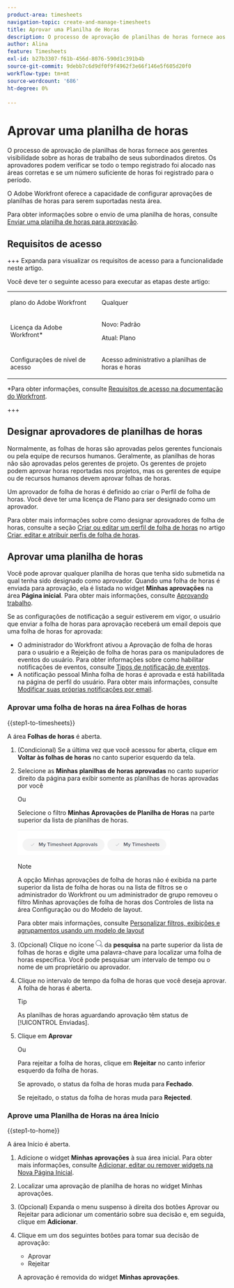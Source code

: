 ```yaml
---
product-area: timesheets
navigation-topic: create-and-manage-timesheets
title: Aprovar uma Planilha de Horas
description: O processo de aprovação de planilhas de horas fornece aos gerentes visibilidade sobre as horas de trabalho de seus subordinados diretos. Os aprovadores podem verificar se todo o tempo registrado foi alocado nas áreas corretas e se um número suficiente de horas foi registrado para o período.
author: Alina
feature: Timesheets
exl-id: b27b3307-f61b-456d-8076-590d1c391b4b
source-git-commit: 9debb7c6d9df0f9f4962f3e66f146e5f605d20f0
workflow-type: tm+mt
source-wordcount: '686'
ht-degree: 0%

---
```


# Aprovar uma planilha de horas

<!--Audited: 8/2024-->

O processo de aprovação de planilhas de horas fornece aos gerentes visibilidade sobre as horas de trabalho de seus subordinados diretos. Os aprovadores podem verificar se todo o tempo registrado foi alocado nas áreas corretas e se um número suficiente de horas foi registrado para o período.

O Adobe Workfront oferece a capacidade de configurar aprovações de planilhas de horas para serem suportadas nesta área.

Para obter informações sobre o envio de uma planilha de horas, consulte [Enviar uma planilha de horas para aprovação](../../timesheets/create-and-manage-timesheets/submit-timesheet-for-approval.md).

## Requisitos de acesso

+++ Expanda para visualizar os requisitos de acesso para a funcionalidade neste artigo.

Você deve ter o seguinte acesso para executar as etapas deste artigo:

<table style="table-layout:auto"> 
 <col> 
 </col> 
 <col> 
 </col> 
 <tbody> 
  <tr> 
   <td role="rowheader"><p>plano do Adobe Workfront</p></td> 
   <td> <p>Qualquer</p> </td> 
  </tr> 
  <tr> 
   <td role="rowheader"><p>Licença da Adobe Workfront*</p></td> 
   <td> <p>Novo: Padrão</p>
   <p>Atual: Plano </p> 
   <tr> 
   <td role="rowheader">Configurações de nível de acesso</td> 
   <td> <p>Acesso administrativo a planilhas de horas e horas </p> </td> 
  </tr>

</td> 
  </tr> 
 </tbody> 
</table>

*Para obter informações, consulte [Requisitos de acesso na documentação do Workfront](/help/quicksilver/administration-and-setup/add-users/access-levels-and-object-permissions/access-level-requirements-in-documentation.md).

+++

## Designar aprovadores de planilhas de horas

Normalmente, as folhas de horas são aprovadas pelos gerentes funcionais ou pela equipe de recursos humanos. Geralmente, as planilhas de horas não são aprovadas pelos gerentes de projeto. Os gerentes de projeto podem aprovar horas reportadas nos projetos, mas os gerentes de equipe ou de recursos humanos devem aprovar folhas de horas.

Um aprovador de folha de horas é definido ao criar o Perfil de folha de horas. Você deve ter uma licença de Plano para ser designado como um aprovador.

Para obter mais informações sobre como designar aprovadores de folha de horas, consulte a seção [Criar ou editar um perfil de folha de horas](../../timesheets/create-and-manage-timesheets/create-timesheet-profiles.md#create) no artigo [Criar, editar e atribuir perfis de folha de horas](../../timesheets/create-and-manage-timesheets/create-timesheet-profiles.md).

## Aprovar uma planilha de horas

Você pode aprovar qualquer planilha de horas que tenha sido submetida na qual tenha sido designado como aprovador. Quando uma folha de horas é enviada para aprovação, ela é listada no widget **Minhas aprovações** na área **Página inicial**. Para obter mais informações, consulte [Aprovando trabalho](../../review-and-approve-work/manage-approvals/approving-work.md).

Se as configurações de notificação a seguir estiverem em vigor, o usuário que enviar a folha de horas para aprovação receberá um email depois que uma folha de horas for aprovada:

* O administrador do Workfront ativou a Aprovação de folha de horas para o usuário e a Rejeição de folha de horas para os manipuladores de eventos do usuário. Para obter informações sobre como habilitar notificações de eventos, consulte [Tipos de notificação de eventos](../../administration-and-setup/manage-workfront/emails/event-notifications-available-in-wf.md).
* A notificação pessoal Minha folha de horas é aprovada e está habilitada na página de perfil do usuário. Para obter mais informações, consulte [Modificar suas próprias notificações por email](/help/quicksilver/workfront-basics/using-notifications/activate-or-deactivate-your-own-event-notifications.md).

### Aprovar uma folha de horas na área Folhas de horas

{{step1-to-timesheets}}

A área **Folhas de horas** é aberta.

1. (Condicional) Se a última vez que você acessou for aberta, clique em **Voltar às folhas de horas** no canto superior esquerdo da tela.

1. Selecione as **Minhas planilhas de horas aprovadas** no canto superior direito da página para exibir somente as planilhas de horas aprovadas por você

   Ou

   Selecione o filtro **Minhas Aprovações de Planilha de Horas** na parte superior da lista de planilhas de horas.

   ![](assets/my-timesheet-approvals-my-timesheets-pills-on-timesheets-list-nwe-350x58.png)

   >[!NOTE]
   >
   >A opção Minhas aprovações de folha de horas não é exibida na parte superior da lista de folha de horas ou na lista de filtros se o administrador do Workfront ou um administrador de grupo removeu o filtro Minhas aprovações de folha de horas dos Controles de lista na área Configuração ou do Modelo de layout.
   >
   >Para obter mais informações, consulte [Personalizar filtros, exibições e agrupamentos usando um modelo de layout](../../administration-and-setup/customize-workfront/use-layout-templates/customize-fvg-list-controls-layout-template.md)
   >   
   >

1. (Opcional) Clique no ícone ![](assets/search-icon.png) da **pesquisa** na parte superior da lista de folhas de horas e digite uma palavra-chave para localizar uma folha de horas específica. Você pode pesquisar um intervalo de tempo ou o nome de um proprietário ou aprovador.
1. Clique no intervalo de tempo da folha de horas que você deseja aprovar. A folha de horas é aberta.

   >[!TIP]
   >
   >As planilhas de horas aguardando aprovação têm status de [!UICONTROL Enviadas].


1. Clique em **Aprovar**

   Ou

   Para rejeitar a folha de horas, clique em **Rejeitar** no canto inferior esquerdo da folha de horas.

   Se aprovado, o status da folha de horas muda para **Fechado**.

   Se rejeitado, o status da folha de horas muda para **Rejected**.

### Aprove uma Planilha de Horas na área Início

{{step1-to-home}}

A área Início é aberta.

1. Adicione o widget **Minhas aprovações** à sua área inicial. Para obter mais informações, consulte [Adicionar, editar ou remover widgets na Nova Página Inicial](/help/quicksilver/workfront-basics/using-home/new-home/add-edit-remove-widgets-in-new-home.md).
1. Localizar uma aprovação de planilha de horas no widget Minhas aprovações.
1. (Opcional) Expanda o menu suspenso à direita dos botões Aprovar ou Rejeitar para adicionar um comentário sobre sua decisão e, em seguida, clique em **Adicionar**.
1. Clique em um dos seguintes botões para tomar sua decisão de aprovação:

   * Aprovar
   * Rejeitar

   A aprovação é removida do widget **Minhas aprovações**.


